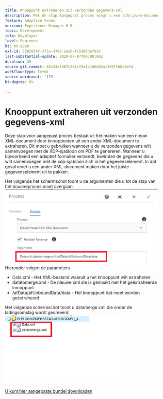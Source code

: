 ```yaml
---
title: Knooppunt extraheren uit verzonden gegevens-xml
description: Met de stap Aangepast proces voegt u een schrijven-document dat zich in de payload-map bevindt, toe aan het bestandssysteem
feature: Adaptive Forms
version: Experience Manager 6.5
topic: Development
role: Developer
level: Beginner
kt: kt-9860
exl-id: 5282034f-275a-479d-aacb-fc5387da793d
last-substantial-update: 2020-07-07T00:00:00Z
duration: 35
source-git-commit: 48433a5367c281cf5a1c106b08a1306f1b0e8ef4
workflow-type: tm+mt
source-wordcount: '179'
ht-degree: 0%

---
```


# Knooppunt extraheren uit verzonden gegevens-xml

Deze stap voor aangepast proces bestaat uit het maken van een nieuw XML-document door knooppunten uit een ander XML-document te extraheren. Dit moet u gebruiken wanneer u de verzonden gegevens wilt samenvoegen met de XDP-sjabloon om PDF te genereren. Wanneer u bijvoorbeeld een adaptief formulier verzendt, bevinden de gegevens die u wilt samenvoegen met de xdp-sjabloon zich in het gegevenselement. In dat geval moet u een ander XML-document maken door het juiste gegevenselement uit te pakken.

Het volgende het schermschot toont u de argumenten die u tot de stap van het douaneproces moet overgaan
![ proces-stap ](assets/create-xml-process-step.png)
Hieronder volgen de parameters
* Data.xml - Het XML-bestand waaruit u het knooppunt wilt extraheren
* datatomerge.xml - De nieuwe xml die is gemaakt met het geëxtraheerde knooppunt
* /afData/afUnboundData/data - Het knooppunt dat moet worden geëxtraheerd


Het volgende schermschot toont u datamerge.xml die onder de ladingsomslag wordt gecreeerd
![ creeer-xml ](assets/create-xml.png)

[U kunt hier aangepaste bundel downloaden](/help/forms/assets/common-osgi-bundles/SetValueApp.core-1.0-SNAPSHOT.jar)
